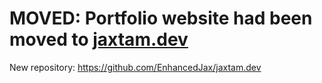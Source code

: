# MOVED: Portfolio website had been moved to [jaxtam.dev](https://jaxtam.dev)

New repository: https://github.com/EnhancedJax/jaxtam.dev
